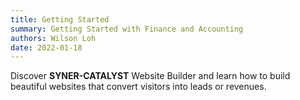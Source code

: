 ```yaml
---
title: Getting Started
summary: Getting Started with Finance and Accounting
authors: Wilson Loh
date: 2022-01-18
---
```


Discover **SYNER-CATALYST** Website Builder and learn how to build beautiful websites that convert visitors into leads or revenues.
